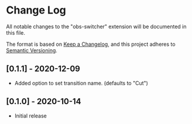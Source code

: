 # Change Log

All notable changes to the "obs-switcher" extension will be documented in this file.

The format is based on [Keep a Changelog](https://keepachangelog.com/en/1.0.0/), and this project adheres to [Semantic Versioning](https://semver.org/spec/v2.0.0.html).

## [0.1.1] - 2020-12-09

- Added option to set transition name. (defaults to "Cut")

## [0.1.0] - 2020-10-14

- Initial release
